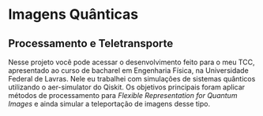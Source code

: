 # Imagens Quânticas
## Processamento e Teletransporte

Nesse projeto você pode acessar o desenvolvimento feito para o meu TCC, apresentado ao curso de bacharel em Engenharia Física, na Universidade Federal de Lavras. Nele eu trabalhei com simulações de sistemas quânticos utilizando o aer-simulator do Qiskit. Os objetivos principais foram aplicar métodos de processamento para *Flexible Representation for Quantum Images* e ainda simular a teleportação de imagens desse tipo.